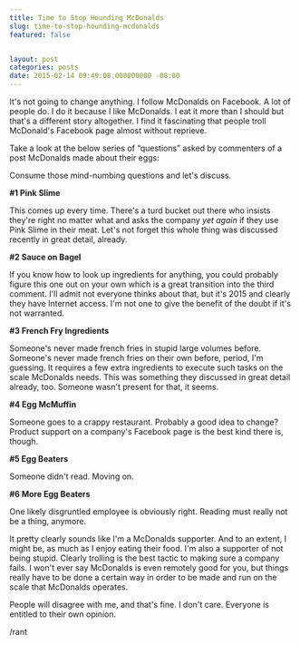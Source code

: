 ```yaml
---
title: Time to Stop Hounding McDonalds
slug: time-to-stop-hounding-mcdonalds
featured: false


layout: post
categories: posts
date: 2015-02-14 09:49:08.000000000 -08:00
---
```


It's not going to change anything. I follow McDonalds on Facebook. A lot of people do. I do it because I like McDonalds. I eat it more than I should but that's a different story altogether. I find it fascinating that people troll McDonald's Facebook page almost without reprieve.

Take a look at the below series of “questions” asked by commenters of a post McDonalds made about their eggs:

<!--missing_image-->

Consume those mind-numbing questions and let's discuss.

**#1 Pink Slime**

This comes up every time. There's a turd bucket out there who insists they're right no matter what and asks the company _yet again_ if they use Pink Slime in their meat. Let's not forget this whole thing was discussed recently in great detail, already.

**#2 Sauce on Bagel**

If you know how to look up ingredients for anything, you could probably figure this one out on your own which is a great transition into the third comment. I'll admit not everyone thinks about that, but it's 2015 and clearly they have Internet access. I'm not one to give the benefit of the doubt if it's not warranted.

**#3 French Fry Ingredients**

Someone's never made french fries in stupid large volumes before. Someone's never made french fries on their own before, period, I'm guessing. It requires a few extra ingredients to execute such tasks on the scale McDonalds needs. This was something they discussed in great detail already, too. Someone wasn't present for that, it seems.

**#4 Egg McMuffin**

Someone goes to a crappy restaurant. Probably a good idea to change? Product support on a company's Facebook page is the best kind there is, though.

**#5 Egg Beaters**

Someone didn't read. Moving on.

**#6 More Egg Beaters**

One likely disgruntled employee is obviously right. Reading must really not be a thing, anymore.

It pretty clearly sounds like I'm a McDonalds supporter. And to an extent, I might be, as much as I enjoy eating their food. I'm also a supporter of not being stupid. Clearly trolling is the best tactic to making sure a company fails. I won't ever say McDonalds is even remotely good for you, but things really have to be done a certain way in order to be made and run on the scale that McDonalds operates.

People will disagree with me, and that's fine. I don't care. Everyone is entitled to their own opinion.

/rant

